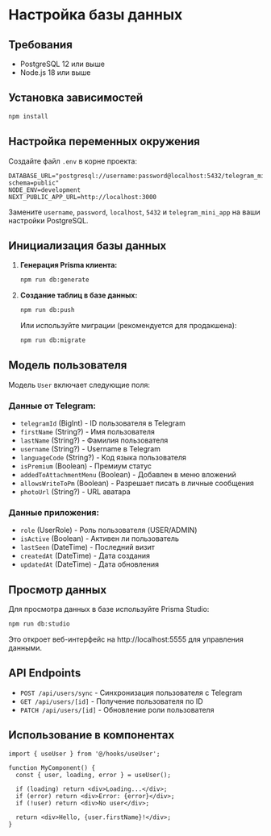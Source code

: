 # Настройка базы данных

## Требования

- PostgreSQL 12 или выше
- Node.js 18 или выше

## Установка зависимостей

```bash
npm install
```

## Настройка переменных окружения

Создайте файл `.env` в корне проекта:

```env
DATABASE_URL="postgresql://username:password@localhost:5432/telegram_mini_app?schema=public"
NODE_ENV=development
NEXT_PUBLIC_APP_URL=http://localhost:3000
```

Замените `username`, `password`, `localhost`, `5432` и `telegram_mini_app` на ваши настройки PostgreSQL.

## Инициализация базы данных

1. **Генерация Prisma клиента:**
   ```bash
   npm run db:generate
   ```

2. **Создание таблиц в базе данных:**
   ```bash
   npm run db:push
   ```

   Или используйте миграции (рекомендуется для продакшена):
   ```bash
   npm run db:migrate
   ```

## Модель пользователя

Модель `User` включает следующие поля:

### Данные от Telegram:
- `telegramId` (BigInt) - ID пользователя в Telegram
- `firstName` (String?) - Имя пользователя
- `lastName` (String?) - Фамилия пользователя
- `username` (String?) - Username в Telegram
- `languageCode` (String?) - Код языка пользователя
- `isPremium` (Boolean) - Премиум статус
- `addedToAttachmentMenu` (Boolean) - Добавлен в меню вложений
- `allowsWriteToPm` (Boolean) - Разрешает писать в личные сообщения
- `photoUrl` (String?) - URL аватара

### Данные приложения:
- `role` (UserRole) - Роль пользователя (USER/ADMIN)
- `isActive` (Boolean) - Активен ли пользователь
- `lastSeen` (DateTime) - Последний визит
- `createdAt` (DateTime) - Дата создания
- `updatedAt` (DateTime) - Дата обновления

## Просмотр данных

Для просмотра данных в базе используйте Prisma Studio:

```bash
npm run db:studio
```

Это откроет веб-интерфейс на http://localhost:5555 для управления данными.

## API Endpoints

- `POST /api/users/sync` - Синхронизация пользователя с Telegram
- `GET /api/users/[id]` - Получение пользователя по ID
- `PATCH /api/users/[id]` - Обновление роли пользователя

## Использование в компонентах

```tsx
import { useUser } from '@/hooks/useUser';

function MyComponent() {
  const { user, loading, error } = useUser();
  
  if (loading) return <div>Loading...</div>;
  if (error) return <div>Error: {error}</div>;
  if (!user) return <div>No user</div>;
  
  return <div>Hello, {user.firstName}!</div>;
}
```
